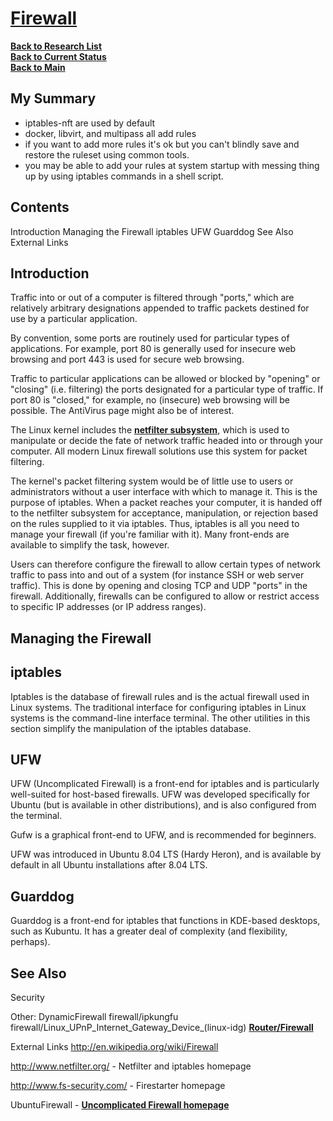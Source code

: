 # **[Firewall](https://help.ubuntu.com/community/Firewall)**

**[Back to Research List](../../../../research_list.md)**\
**[Back to Current Status](../../../../../development/status/weekly/current_status.md)**\
**[Back to Main](../../../../../README.md)**

## My Summary

- iptables-nft are used by default
- docker, libvirt, and multipass all add rules
- if you want to add more rules it's ok but you can't blindly save and restore the ruleset using common tools.
- you may be able to add your rules at system startup with messing thing up by using iptables commands in a shell script.

## Contents

Introduction
Managing the Firewall
iptables
UFW
Guarddog
See Also
External Links

## Introduction

Traffic into or out of a computer is filtered through "ports," which are relatively arbitrary designations appended to traffic packets destined for use by a particular application.

By convention, some ports are routinely used for particular types of applications. For example, port 80 is generally used for insecure web browsing and port 443 is used for secure web browsing.

Traffic to particular applications can be allowed or blocked by "opening" or "closing" (i.e. filtering) the ports designated for a particular type of traffic. If port 80 is "closed," for example, no (insecure) web browsing will be possible. The AntiVirus page might also be of interest.

The Linux kernel includes the **[netfilter subsystem](https://blogs.oracle.com/linux/post/introduction-to-netfilter)**, which is used to manipulate or decide the fate of network traffic headed into or through your computer. All modern Linux firewall solutions use this system for packet filtering.

The kernel's packet filtering system would be of little use to users or administrators without a user interface with which to manage it. This is the purpose of iptables. When a packet reaches your computer, it is handed off to the netfilter subsystem for acceptance, manipulation, or rejection based on the rules supplied to it via iptables. Thus, iptables is all you need to manage your firewall (if you're familiar with it). Many front-ends are available to simplify the task, however.

Users can therefore configure the firewall to allow certain types of network traffic to pass into and out of a system (for instance SSH or web server traffic). This is done by opening and closing TCP and UDP "ports" in the firewall. Additionally, firewalls can be configured to allow or restrict access to specific IP addresses (or IP address ranges).

## Managing the Firewall

## iptables

Iptables is the database of firewall rules and is the actual firewall used in Linux systems. The traditional interface for configuring iptables in Linux systems is the command-line interface terminal. The other utilities in this section simplify the manipulation of the iptables database.

## UFW

UFW (Uncomplicated Firewall) is a front-end for iptables and is particularly well-suited for host-based firewalls. UFW was developed specifically for Ubuntu (but is available in other distributions), and is also configured from the terminal.

Gufw is a graphical front-end to UFW, and is recommended for beginners.

UFW was introduced in Ubuntu 8.04 LTS (Hardy Heron), and is available by default in all Ubuntu installations after 8.04 LTS.

## Guarddog

Guarddog is a front-end for iptables that functions in KDE-based desktops, such as Kubuntu. It has a greater deal of complexity (and flexibility, perhaps).

## See Also

Security

Other:
DynamicFirewall
firewall/ipkungfu
firewall/Linux_UPnP_Internet_Gateway_Device_(linux-idg)
**[Router/Firewall](https://help.ubuntu.com/community/Router/Firewall)**

External Links
<http://en.wikipedia.org/wiki/Firewall>

<http://www.netfilter.org/> - Netfilter and iptables homepage

<http://www.fs-security.com/> - Firestarter homepage

UbuntuFirewall - **[Uncomplicated Firewall homepage](https://wiki.ubuntu.com/UbuntuFirewall)**
